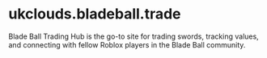 # ukclouds.bladeball.trade
Blade Ball Trading Hub is the go-to site for trading swords, tracking values, and connecting with fellow Roblox players in the Blade Ball community.
